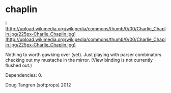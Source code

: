 # chaplin

![http://upload.wikimedia.org/wikipedia/commons/thumb/0/00/Charlie_Chaplin.jpg/225px-Charlie_Chaplin.jpg](http://upload.wikimedia.org/wikipedia/commons/thumb/0/00/Charlie_Chaplin.jpg/225px-Charlie_Chaplin.jpg)

Nothing to worth gawking over (yet). Just playing with parser combinators checking out my mustache in the mirror. (View binding is not currently flushed out.)

Dependencies: 0.

Doug Tangren (softprops) 2012
